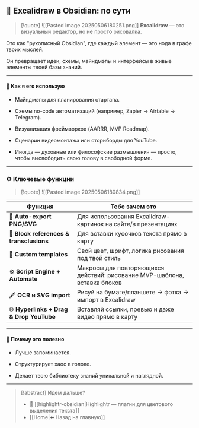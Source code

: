 ## 🔧 Excalidraw в Obsidian: по сути

>[!quote] ![[Pasted image 20250506180251.png]]
**Excalidraw** — это визуальный редактор, но не просто рисовалка. 

Это как "рукописный Obsidian", где каждый элемент — это нода в графе твоих мыслей. 

Он превращает идеи, схемы, майндмэпы и интерфейсы в живые элементы твоей базы знаний.

---

#### 🧠 Как я его использую

- Майндмэпы для планирования стартапа.
    
- Схемы no-code автоматизаций (например, Zapier → Airtable → Telegram).
    
- Визуализация фреймворков (AARRR, MVP Roadmap).
    
- Сценарии видеомонтажа или сториборды для YouTube.
    
- Иногда — духовные или философские размышления — просто, чтобы высвободить свою голову в свободной форме.
---

### ⚙️ Ключевые функции

>[!quote] ![[Pasted image 20250506180834.png]]

| Функция                                 | Тебе зачем это                                                            |
| --------------------------------------- | ------------------------------------------------------------------------- |
| 📌 **Auto-export PNG/SVG**              | Для использования Excalidraw-картинок на сайте/в презентациях             |
| 🧠 **Block references & transclusions** | Для вставки кусочков текста прямо в карту                                 |
| 🎨 **Custom templates**                 | Свой цвет, шрифт, логика рисования под твой стиль                         |
| ⚙️ **Script Engine + Automate**         | Макросы для повторяющихся действий: рисование MVP-шаблона, вставка блоков |
| 🖋️ **OCR и SVG import**                | Рисуй на бумаге/планшете → фотка → импорт в Excalidraw                    |
| 🌐 **Hyperlinks + Drag & Drop YouTube** | Вставляй ссылки, превью и даже видео прямо в карту                        |

---

#### 🧠 Почему это полезно

- Лучше запоминается.
    
- Структурирует хаос в голове.
    
- Делает твою библиотеку знаний уникальной и наглядной.

---
> [!abstract] Идем дальше?
> - 🧠 [[highlightr-obsidian|Highlightr — плагин для цветового выделения текста]]
> - [[Home|⬅️ Назад на главную]]

